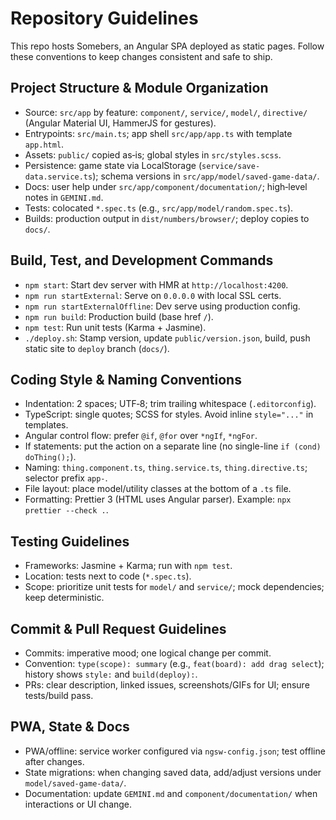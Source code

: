 # Repository Guidelines

This repo hosts Somebers, an Angular SPA deployed as static pages. Follow these conventions to keep changes consistent and safe to ship.

## Project Structure & Module Organization
- Source: `src/app` by feature: `component/`, `service/`, `model/`, `directive/` (Angular Material UI, HammerJS for gestures).
- Entrypoints: `src/main.ts`; app shell `src/app/app.ts` with template `app.html`.
- Assets: `public/` copied as‑is; global styles in `src/styles.scss`.
- Persistence: game state via LocalStorage (`service/save-data.service.ts`); schema versions in `src/app/model/saved-game-data/`.
- Docs: user help under `src/app/component/documentation/`; high‑level notes in `GEMINI.md`.
- Tests: colocated `*.spec.ts` (e.g., `src/app/model/random.spec.ts`).
- Builds: production output in `dist/numbers/browser/`; deploy copies to `docs/`.

## Build, Test, and Development Commands
- `npm start`: Start dev server with HMR at `http://localhost:4200`.
- `npm run startExternal`: Serve on `0.0.0.0` with local SSL certs.
- `npm run startExternalOffline`: Dev serve using production config.
- `npm run build`: Production build (base href `/`).
- `npm test`: Run unit tests (Karma + Jasmine).
- `./deploy.sh`: Stamp version, update `public/version.json`, build, push static site to `deploy` branch (`docs/`).

## Coding Style & Naming Conventions
- Indentation: 2 spaces; UTF‑8; trim trailing whitespace (`.editorconfig`).
- TypeScript: single quotes; SCSS for styles. Avoid inline `style="..."` in templates.
- Angular control flow: prefer `@if`, `@for` over `*ngIf`, `*ngFor`.
- If statements: put the action on a separate line (no single-line `if (cond) doThing();`).
- Naming: `thing.component.ts`, `thing.service.ts`, `thing.directive.ts`; selector prefix `app-`.
- File layout: place model/utility classes at the bottom of a `.ts` file.
- Formatting: Prettier 3 (HTML uses Angular parser). Example: `npx prettier --check .`.

## Testing Guidelines
- Frameworks: Jasmine + Karma; run with `npm test`.
- Location: tests next to code (`*.spec.ts`).
- Scope: prioritize unit tests for `model/` and `service/`; mock dependencies; keep deterministic.

## Commit & Pull Request Guidelines
- Commits: imperative mood; one logical change per commit.
- Convention: `type(scope): summary` (e.g., `feat(board): add drag select`); history shows `style:` and `build(deploy):`.
- PRs: clear description, linked issues, screenshots/GIFs for UI; ensure tests/build pass.

## PWA, State & Docs
- PWA/offline: service worker configured via `ngsw-config.json`; test offline after changes.
- State migrations: when changing saved data, add/adjust versions under `model/saved-game-data/`.
- Documentation: update `GEMINI.md` and `component/documentation/` when interactions or UI change.
